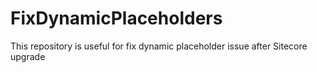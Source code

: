 # FixDynamicPlaceholders
This repository is useful for fix dynamic placeholder issue after Sitecore upgrade
